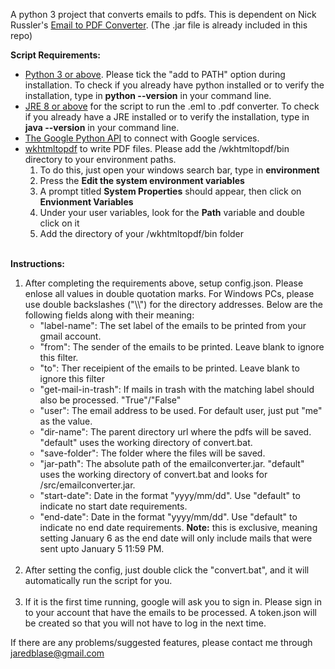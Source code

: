 A python 3 project that converts emails to pdfs.
This is dependent on Nick Russler's <a href='https://github.com/nickrussler/email-to-pdf-converter'>Email to PDF Converter</a>. (The .jar file is already included in this repo)

<b>Script Requirements:</b>
<ul>
	<li><a href='https://www.python.org/downloads/'>Python 3 or above</a>. Please tick the "add to PATH" option during installation. To check if you already have python installed or to verify the installation, type in <strong>python --version</strong> in your command line.</li>
	<li><a href='https://www.oracle.com/ph/java/technologies/javase-downloads.html'>JRE 8 or above</a> for the script to run the .eml to .pdf converter. To check if you already have a JRE installed or to verify the installation, type in <strong>java --version</strong> in your command line.</li> 
	<li><a href='https://developers.google.com/docs/api/quickstart/python'>The Google Python API</a> to connect with Google services.</li>
	<li><a href='https://wkhtmltopdf.org/downloads.html'>wkhtmltopdf</a> to write PDF files. Please add the /wkhtmltopdf/bin directory to your environment paths.
		<ol>
			<li>To do this, just open your windows search bar, type in <strong>environment</strong></li>
			<li>Press the <strong>Edit the system environment variables</strong></li>
			<li>A prompt titled <strong>System Properties</strong> should appear, then click on <strong>Envionment Variables</strong></li>
			<li>Under your user variables, look for the <strong>Path</strong> variable and double click on it</li>
			<li>Add the directory of your /wkhtmltopdf/bin folder</li>
		</ol>
	</li>
</ul>
<br>
<strong>Instructions:</strong>
<ol>
	<li>
		After completing the requirements above, setup config.json. Please enlose all values in double quotation marks. For Windows PCs, please use double backslashes ("\\") for the directory addresses. Below are the following fields along with their meaning:
		<ul>
			<li>"label-name": The set label of the emails to be printed from your gmail account.</li>
			<li>"from": The sender of the emails to be printed. Leave blank to ignore this filter.</li>
			<li>"to": Ther receipient of the emails to be printed. Leave blank to ignore this filter</li>
			<li>"get-mail-in-trash": If mails in trash with the matching label should also be processed. "True"/"False"</li>
			<li>"user": The email address to be used. For default user, just put "me" as the value.</li>
			<li>"dir-name": The parent directory url where the pdfs will be saved. "default" uses the working directory of convert.bat.</li>
			<li>"save-folder": The folder where the files will be saved.</li>
			<li>"jar-path": The absolute path of the emailconverter.jar. "default" uses the working directory of convert.bat and looks for /src/emailconverter.jar.</li>
			<li>"start-date": Date in the format "yyyy/mm/dd". Use "default" to indicate no start date requirements.</li>
			<li>"end-date": Date in the format "yyyy/mm/dd". Use "default" to indicate no end date requirements. <strong>Note:</strong> this is exclusive, meaning setting January 6 as the end date will only include mails that were sent upto January 5 11:59 PM.</li>
		</ul>
	</li>
	<br>
	<li>
		After setting the config, just double click the "convert.bat", and it will automatically run the script for you.
	</li>
	<br>
	<li>
		If it is the first time running, google will ask you to sign in. Please sign in to your account that have the emails to be processed.
	   	A token.json will be created so that you will not have to log in the next time.
	</li>
</ol>


If there are any problems/suggested features, please contact me through jaredblase@gmail.com
